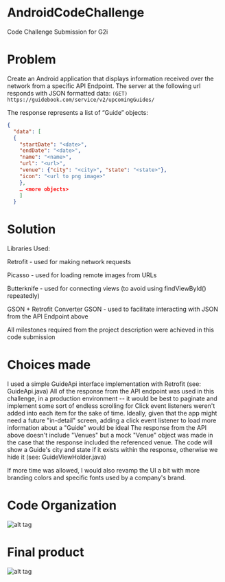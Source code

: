 # AndroidCodeChallenge
Code Challenge Submission for G2i

# Problem
Create an Android application that displays information received over the network from a specific API Endpoint.
The server at the following url responds with JSON formatted data:
```(GET) https://guidebook.com/service/v2/upcomingGuides/```

The response represents a list of “Guide” objects:

```json
{
  "data": [
  {
    "startDate": "<date>",
    "endDate": "<date>",
    "name": "<name>",
    "url": "<url>",
    "venue": {"city": "<city>", "state": "<state>"},
    "icon": "<url to png image>"
    },
    … <more objects>
    ]
  }
  ```

# Solution
Libraries Used:

Retrofit - used for making network requests

Picasso - used for loading remote images from URLs

Butterknife - used for connecting views (to avoid using findViewById() repeatedly)

GSON + Retrofit Converter GSON - used to facilitate interacting with JSON from the API Endpoint above

All milestones required from the project description were achieved in this code submission

# Choices made
I used a simple GuideApi interface implementation with Retrofit (see: GuideApi.java)
All of the response from the API endpoint was used in this challenge, in a production environment -- it would be best to paginate and implement some sort of endless scrolling for
Click event listeners weren't added into each item for the sake of time. Ideally, given that the app might need a future "in-detail" screen, adding a click event listener to load more information about a "Guide" would be ideal
The response from the API above doesn't include "Venues" but a mock "Venue" object was made in the case that the response included the referenced venue. The code will show a Guide's city and state if it exists within the response, otherwise we hide it (see: GuideViewHolder.java)

If more time was allowed, I would also revamp the UI a bit with more branding colors and specific fonts used by a company's brand.

# Code Organization
![alt tag](http://edisonjimenez.com/images/Screen%20Shot%202017-07-05%20at%206.32.29%20PM.png)

# Final product
![alt tag](http://edisonjimenez.com/images/Screenshot%20(Jul%205,%202017%206_31_52%20PM).png)
